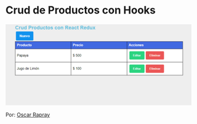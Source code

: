# Crud de Productos con Hooks

![Crud productos](https://github.com/oscarrapray/productos-crud/blob/master/src/img/crud-redux.png)

Por: [Oscar Rapray](https://github.com/oscarrapray)